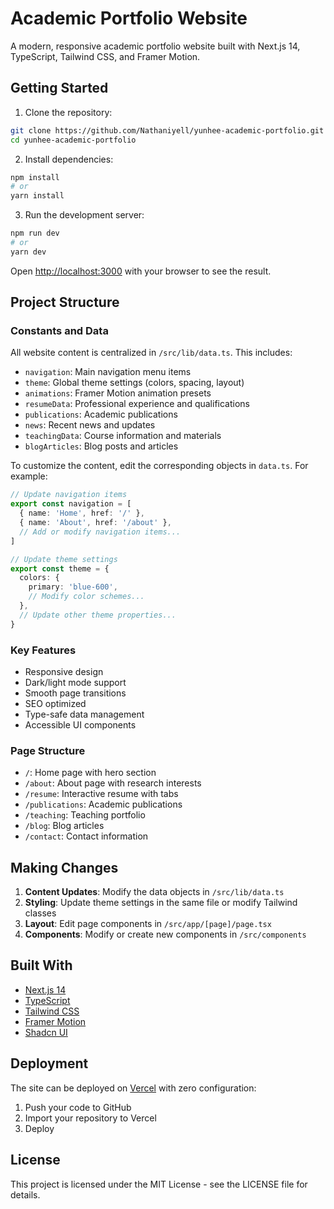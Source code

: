 # Academic Portfolio Website

A modern, responsive academic portfolio website built with Next.js 14, TypeScript, Tailwind CSS, and Framer Motion.

## Getting Started

1. Clone the repository:

```bash
git clone https://github.com/Nathaniyell/yunhee-academic-portfolio.git
cd yunhee-academic-portfolio
```

2. Install dependencies:

```bash
npm install
# or
yarn install
```

3. Run the development server:

```bash
npm run dev
# or
yarn dev
```

Open [http://localhost:3000](http://localhost:3000) with your browser to see the result.

## Project Structure

### Constants and Data
All website content is centralized in `/src/lib/data.ts`. This includes:

- `navigation`: Main navigation menu items
- `theme`: Global theme settings (colors, spacing, layout)
- `animations`: Framer Motion animation presets
- `resumeData`: Professional experience and qualifications
- `publications`: Academic publications
- `news`: Recent news and updates
- `teachingData`: Course information and materials
- `blogArticles`: Blog posts and articles

To customize the content, edit the corresponding objects in `data.ts`. For example:

```typescript
// Update navigation items
export const navigation = [
  { name: 'Home', href: '/' },
  { name: 'About', href: '/about' },
  // Add or modify navigation items...
]

// Update theme settings
export const theme = {
  colors: {
    primary: 'blue-600',
    // Modify color schemes...
  },
  // Update other theme properties...
}
```

### Key Features

- Responsive design
- Dark/light mode support
- Smooth page transitions
- SEO optimized
- Type-safe data management
- Accessible UI components

### Page Structure

- `/`: Home page with hero section
- `/about`: About page with research interests
- `/resume`: Interactive resume with tabs
- `/publications`: Academic publications
- `/teaching`: Teaching portfolio
- `/blog`: Blog articles
- `/contact`: Contact information

## Making Changes

1. **Content Updates**: Modify the data objects in `/src/lib/data.ts`
2. **Styling**: Update theme settings in the same file or modify Tailwind classes
3. **Layout**: Edit page components in `/src/app/[page]/page.tsx`
4. **Components**: Modify or create new components in `/src/components`

## Built With

- [Next.js 14](https://nextjs.org/)
- [TypeScript](https://www.typescriptlang.org/)
- [Tailwind CSS](https://tailwindcss.com/)
- [Framer Motion](https://www.framer.com/motion/)
- [Shadcn UI](https://ui.shadcn.com/)

## Deployment

The site can be deployed on [Vercel](https://vercel.com) with zero configuration:

1. Push your code to GitHub
2. Import your repository to Vercel
3. Deploy

## License

This project is licensed under the MIT License - see the LICENSE file for details.

